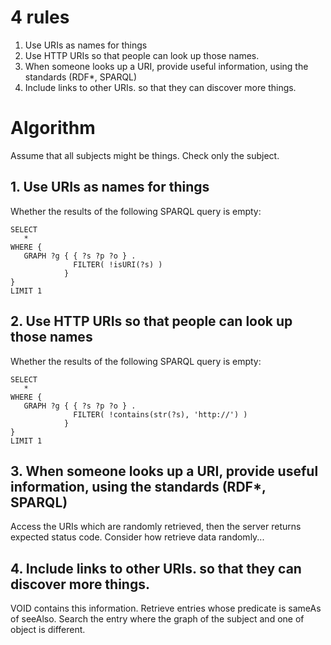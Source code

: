 # 4 rules

1. Use URIs as names for things
2. Use HTTP URIs so that people can look up those names.
3. When someone looks up a URI, provide useful information, using the standards (RDF*, SPARQL)
4. Include links to other URIs. so that they can discover more things.

# Algorithm

Assume that all subjects might be things. Check only the subject.

## 1. Use URIs as names for things

Whether the results of the following SPARQL query is empty:

```
SELECT
   *
WHERE {
   GRAPH ?g { { ?s ?p ?o } .
              FILTER( !isURI(?s) )
            }
}
LIMIT 1
```

## 2. Use HTTP URIs so that people can look up those names

Whether the results of the following SPARQL query is empty:

```
SELECT
   *
WHERE {
   GRAPH ?g { { ?s ?p ?o } .
              FILTER( !contains(str(?s), 'http://') )
            }
}
LIMIT 1
```
## 3. When someone looks up a URI, provide useful information, using the standards (RDF*, SPARQL)

Access the URIs which are randomly retrieved, then the server returns expected status code.
Consider how retrieve data randomly...

## 4. Include links to other URIs. so that they can discover more things.

VOID contains this information.
Retrieve entries whose predicate is sameAs of seeAlso.
Search the entry where the graph of the subject and one of object is different.
